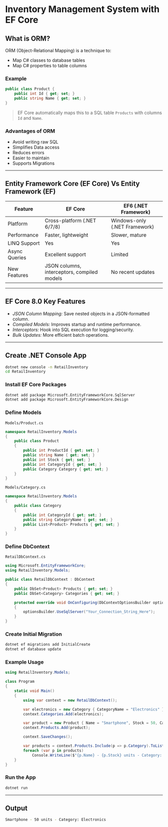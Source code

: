 # Inventory Management System with EF Core
## What is ORM?

ORM (Object-Relational Mapping) is a technique to:
- Map C# classes to database tables
- Map C# properties to table columns

### Example

```csharp
public class Product {
    public int Id { get; set; }
    public string Name { get; set; }
}
```
> EF Core automatically maps this to a SQL table `Products` with columns `Id` and `Name`.

### Advantages of ORM

- Avoid writing raw SQL
- Simplifies Data access
- Reduces errors
- Easier to maintain
- Supports Migrations
---
## Entity Framework Core (EF Core) Vs Entity Framework (EF)

| Feature       | EF Core                                     | EF6 (.NET Framework)          |
| ------------- | ------------------------------------------- | ----------------------------- |
| Platform      | Cross-platform (.NET 6/7/8)                 | Windows-only (.NET Framework) |
| Performance   | Faster, lightweight                         | Slower, mature                |
| LINQ Support  | Yes                                         | Yes                           |
| Async Queries | Excellent support                         | Limited                     |
| New Features  | JSON columns, interceptors, compiled models | No recent updates           |
---

## EF Core 8.0 Key Features

- *JSON Column Mapping:* Save nested objects in a JSON-formatted column.
- *Compiled Models:* Improves startup and runtime performance.
- *Interceptors:* Hook into SQL execution for logging/security.
- *Bulk Updates:* More efficient batch operations.
---

##  Create .NET Console App

```bash
dotnet new console -n RetailInventory
cd RetailInventory
```
### Install EF Core Packages

```bash
dotnet add package Microsoft.EntityFrameworkCore.SqlServer
dotnet add package Microsoft.EntityFrameworkCore.Design
```

### Define Models

`Models/Product.cs`
```csharp
namespace RetailInventory.Models
{
    public class Product
    {
        public int ProductId { get; set; }
        public string Name { get; set; }
        public int Stock { get; set; }
        public int CategoryId { get; set; }
        public Category Category { get; set; }
    }
}
```

`Models/Category.cs`
```csharp
namespace RetailInventory.Models
{
    public class Category
    {
        public int CategoryId { get; set; }
        public string CategoryName { get; set; }
        public List<Product> Products { get; set; }
    }
}
```
### Define DbContext

`RetailDbContext.cs`
```csharp
using Microsoft.EntityFrameworkCore;
using RetailInventory.Models;

public class RetailDbContext : DbContext
{
    public DbSet<Product> Products { get; set; }
    public DbSet<Category> Categories { get; set; }

    protected override void OnConfiguring(DbContextOptionsBuilder optionsBuilder)
    {
        optionsBuilder.UseSqlServer("Your_Connection_String_Here");
    }
}
```

### Create Initial Migration

```bash
dotnet ef migrations add InitialCreate
dotnet ef database update
```

### Example Usage

```csharp
using RetailInventory.Models;

class Program
{
    static void Main()
    {
        using var context = new RetailDbContext();

        var electronics = new Category { CategoryName = "Electronics" };
        context.Categories.Add(electronics);

        var product = new Product { Name = "Smartphone", Stock = 50, Category = electronics };
        context.Products.Add(product);

        context.SaveChanges();

        var products = context.Products.Include(p => p.Category).ToList();
        foreach (var p in products)
            Console.WriteLine($"{p.Name} - {p.Stock} units - Category: {p.Category.CategoryName}");
    }
}
```

### Run the App

```bash
dotnet run
```
---
## Output

```bash
Smartphone - 50 units - Category: Electronics
```